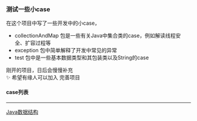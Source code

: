 ### 测试一些小case
在这个项目中写了一些开发中的小case，

- collectionAndMap 包是一些有关Java中集合类的case，例如解读线程安全、扩容过程等
- exception 包中简单解释了开发中常见的异常
- test 包中是一些基本数据类型和其包装类以及String的case

刚开的项目，日后会慢慢补充  
:sparkles: 希望有缘人可以加入 完善项目



#### case列表  

---
[Java数据结构](/collectionAndMap/Collection&Map.md)  